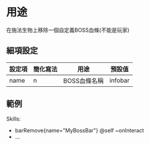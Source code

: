 用途
====================

在施法生物上移除一個自定義BOSS血條(不能是玩家)

細項設定
----------

| 設定項 | 簡化寫法 | 用途 | 預設值 |
|-----------|---------|--------------------------|---------------|
| name  | n   | BOSS血條名稱 | infobar   |

  

範例
--------

  Skills:
  - barRemove{name="MyBossBar"} @self ~onInteract
  - ...
